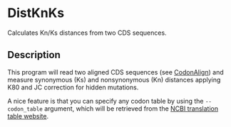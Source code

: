 # DistKnKs
Calculates Kn/Ks distances from two CDS sequences.

## Description
This program will read two aligned CDS sequences (see [CodonAlign](https://github.com/santiagosnchez/CodonAlign)) and measure synonymous (Ks) and nonsynonymous (Kn) distances applying K80 and JC correction for hidden mutations.

A nice feature is that you can specify any codon table by using the `--codon_table` argument, which will be retrieved from the [NCBI translation table website](https://www.ncbi.nlm.nih.gov/Taxonomy/Utils/wprintgc.cgi#SG1).
